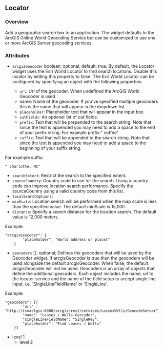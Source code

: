 ## Locator ##
### Overview ###
Add a geographic search box to an application. The widget defaults to the ArcGIS Online World Geocoding Service but can be customized to use one or more ArcGIS Server geocoding services.

### Attributes ###
* `arcgisGeocoder` boolean; optional; default: true; By default, the Locator widget uses the Esri World Locator to find search locations. Disable this locator by setting this property to false. The Esri World Locator can be configured by specifying an object with the following properties:

  - `url`: Url of the geocoder. When undefined the ArcGIS World Geocoder is used.
  - name: Name of the geocoder. If you've specified multiple geocoders this is the name that will appear in the dropdown list.
  - `placeholder`: Placeholder text that will appear in the input box.
  - `outFields`: An optional list of out fields.
  - `prefix`: Text that will be prepended to the search string. Note that since the text is appended you may need to add a space to the end of your prefix string. For example prefix:" coffee"
  - `suffix`: Text that will be appended to the search string. Note that since the text is appended you may need to add a space to the beginning of your suffix string. 
  
For example suffix:
>
```
" Charlotte, NC"
```

  - `searchExtent`: Restrict the search to the specified extent.
  - `sourceCountry`: Country code to use for the search. Using a country code can improve location search performance. Specify the sourceCountry using a valid country code from this list.
  - `localSearchOptions`:
  - `minScale`: Location search will be performed when the map scale is less than the specified value. The default minScale is 15,000.
  - `distance`: Specify a search distance for the location search. The default value is 12,000 meters.

Example:
```
"arcgisGeocoder": {
  	    "placeholder": "World address or places"
  	}
```

* `geocoders` []; optional; Defines the geocoders that will be used by the Geocoder widget. If arcgisGeocoder is true then the geocoders will be used alongside the default arcgisGeocoder. When false, the default arcgisGeocoder will not be used. Geocoders is an array of objects that define the additional geocoders. Each object includes the name, url to the locator service and the name of the field setup to accept single line input. i.e. 'SingleLineFieldName' or 'SingleLine'. 

Example:
```
"geocoders": [{
  		"url" : "http://ismaelgis:6080/arcgis/rest/services/LeasesWells/GeocodeServer",
  		"name": "Leases / Wells Geocoder",
    	"singleLineFieldName": "SingleKey",
    	"placeholder": "Find Leases / Wells"
  	}]
```

* level 1
   * level 2
